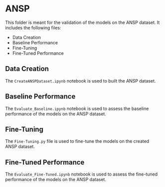 # ANSP

This folder is meant for the validation of the models on the ANSP dataset. It includes the following files:

- Data Creation
- Baseline Performance
- Fine-Tuning
- Fine-Tuned Performance

## Data Creation

The ```CreateANSPDataset.ipynb``` notebook is used to built the ANSP dataset.

## Baseline Performance

The ```Evaluate_Baseline.ipynb``` notebook is used to assess the baseline performance of the models on the ANSP dataset.

## Fine-Tuning

The ```Fine-Tuning.py``` file is used to fine-tune the models on the created ANSP dataset.

## Fine-Tuned Performance

The ```Evaluate_Fine-Tuned.ipynb``` notebook is used to assess the fine-tuned performance of the models on the ANSP dataset.
